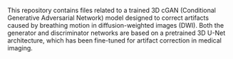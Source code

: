 This repository contains files related to a trained 3D cGAN (Conditional Generative Adversarial Network) model designed to correct artifacts caused by breathing motion in diffusion-weighted images (DWI). Both the generator and discriminator networks are based on a pretrained 3D U-Net architecture, which has been fine-tuned for artifact correction in medical imaging.
